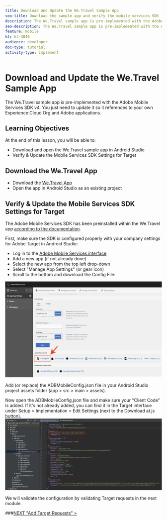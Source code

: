 ```yaml
---
title: Download and Update the We.Travel Sample App
seo-title: Download the sample app and verify the mobile services SDK
description: The We.Travel sample app is pre-implemented with the Adobe Mobile Services SDK v4. You just need to update it so it points to your own Experience Cloud Org and solution accounts.   
seo-description: The We.Travel sample app is pre-implemented with the Adobe Mobile Services SDK v4. You just need to update it so it points to your own Experience Cloud Org and solution accounts.
feature: mobile
kt: kt-3040
audience: developer
doc-type: tutorial
activity-type: implement
---
```


# Download and Update the We.Travel Sample App

The We.Travel sample app is pre-implemented with the Adobe Mobile Services SDK v4. You just need to update it so it references to your own Experience Cloud Org and Adobe applications.

## Learning Objectives

At the end of this lesson, you will be able to:

* Download and open the We.Travel sample app in Android Studio
* Verify & Update the Mobile Services SDK Settings for Target

## Download the We.Travel App

* Download the [We.Travel App](https://github.com/adobe-target/sample-app-android/tree/SDKv4)
* Open the app in Android Studio as an existing project

## Verify & Update the Mobile Services SDK Settings for Target

The Adobe Mobile Services SDK has been preinstalled within the We.Travel app [according to the documentation](https://docs.adobe.com/content/help/en/mobile-services/android/getting-started-android/requirements.html).

First, make sure the SDK is configured properly with your company settings for Adobe Target in Android Studio:

* Log in to the [Adobe Mobile Services interface](https://mobilemarketing.adobe.com)
* Add a new app (if not already done)
* Select the new app from the top left drop-down
* Select "Manage App Settings" (or gear icon)
* Scroll to the bottom and download the Config File:

![Download the Config File](assets/config_file.jpg)

Add (or replace) the ADBMobileConfig.json file in your Android Studio project assets folder (app > src > main > assets).

Now open the ADBMobileConfig.json file and make sure your "Client Code" is added. If it's not already added, you can find it in the Target interface under Setup > Implementation > Edit Settings (next to the Download at.js button).
![Download the Config File](assets/client_code.jpg)

We will validate the configuration by validating Target requests in the next module.

###[NEXT "Add Target Requests" >](add-requests.md)
